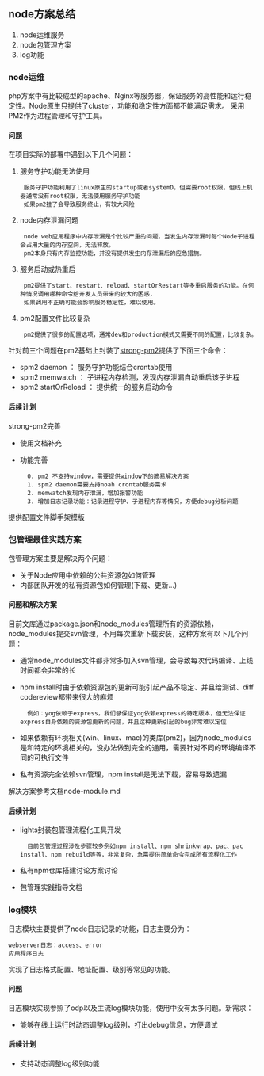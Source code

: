 
## node方案总结

1. node运维服务
1. node包管理方案
1. log功能

### node运维

php方案中有比较成型的apache、Nginx等服务器，保证服务的高性能和运行稳定性。Node原生只提供了cluster，功能和稳定性方面都不能满足需求。
采用PM2作为进程管理和守护工具。

#### 问题

在项目实际的部署中遇到以下几个问题：

1. 服务守护功能无法使用

        服务守护功能利用了linux原生的startup或者systemD，但需要root权限，但线上机器通常没有root权限，无法使用服务守护功能
        如果pm2挂了会导致服务终止，有较大风险

1. node内存泄漏问题

        node web应用程序中内存泄漏是个比较严重的问题，当发生内存泄漏时每个Node子进程会占用大量的内存空间，无法释放。
        pm2本身只有内存监控功能，并没有提供发生内存泄漏后的应急措施。

1. 服务启动或热重启

        pm2提供了start、restart、reload、startOrRestart等多重启服务的功能。在何种情况调用哪种命令给开发人员带来的较大的困惑，
        如果调用不正确可能会影响服务稳定性，难以使用。

1. pm2配置文件比较复杂

        pm2提供了很多的配置选项，通常dev和production模式又需要不同的配置，比较复杂。

针对前三个问题在pm2基础上封装了[strong-pm2](https://github.com/fex-team/strong-pm2)提供了下面三个命令：

* spm2 daemon ： 服务守护功能结合crontab使用
* spm2 memwatch ： 子进程内存检测，发现内存泄漏自动重启该子进程
* spm2 startOrReload ： 提供统一的服务启动命令

#### 后续计划

strong-pm2完善

* 使用文档补充
* 功能完善

        0. pm2 不支持window，需要提供window下的简易解决方案
        1. spm2 daemon需要支持noah crontab服务需求
        2. memwatch发现内存泄漏，增加报警功能
        3. 增加日志记录功能：记录进程守护、子进程内存等情况，方便debug分析问题

提供配置文件脚手架模版

### 包管理最佳实践方案

包管理方案主要是解决两个问题：

* 关于Node应用中依赖的公共资源包如何管理
* 内部团队开发的私有资源包如何管理(下载、更新...)

#### 问题和解决方案

目前文库通过package.json和node_modules管理所有的资源依赖，node_modules提交svn管理，不用每次重新下载安装，这种方案有以下几个问题：

* 通常node_modules文件都非常多加入svn管理，会导致每次代码编译、上线时间都会非常的长
* npm install时由于依赖资源包的更新可能引起产品不稳定、并且给测试、diff codereview都带来很大的麻烦

        例如：yog依赖于express，我们够保证yog依赖express的特定版本，但无法保证express自身依赖的资源包更新的问题，并且这种更新引起的bug非常难以定位

* 如果依赖有环境相关(win、linux、mac)的类库(pm2)，因为node_modules是和特定的环境相关的，没办法做到完全的通用，需要针对不同的环境编译不同的可执行文件
* 私有资源完全依赖svn管理，npm install是无法下载，容易导致遗漏

解决方案参考文档node-module.md

#### 后续计划

* lights封装包管理流程化工具开发

        目前包管理过程涉及步骤较多例如npm install、npm shrinkwrap、pac、pac install、npm rebuild等等，非常复杂，急需提供简单命令完成所有流程化工作

* 私有npm仓库搭建讨论方案讨论

* 包管理实践指导文档

### log模块

日志模块主要提供了node日志记录的功能，日志主要分为：

    webserver日志：access、error
    应用程序日志

实现了日志格式配置、地址配置、级别等常见的功能。

#### 问题

日志模块实现参照了odp以及主流log模块功能，使用中没有太多问题。新需求：

* 能够在线上运行时动态调整log级别，打出debug信息，方便调试

#### 后续计划

* 支持动态调整log级别功能
